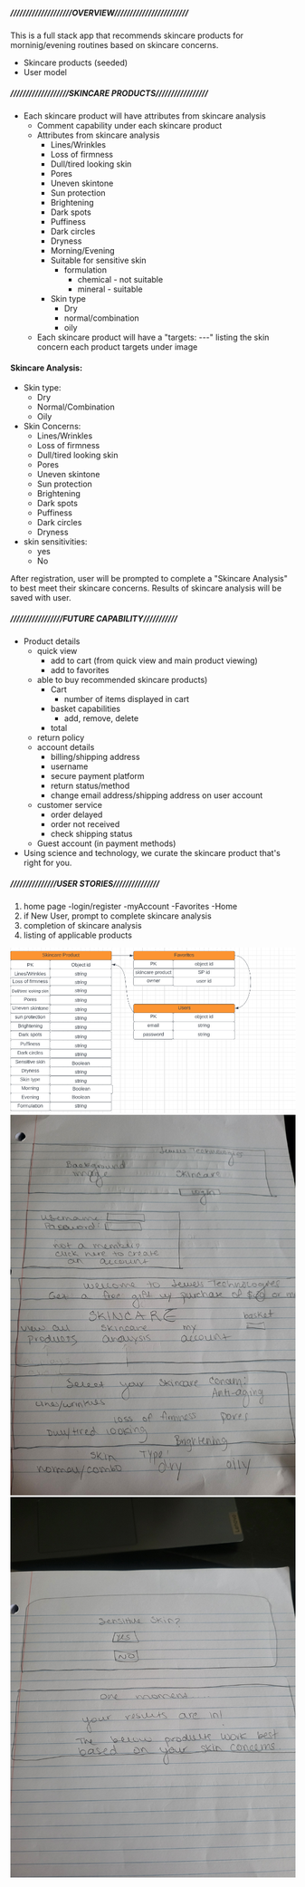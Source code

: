 ##### ////////////////////OVERVIEW////////////////////////

This is a full stack app that recommends skincare products for morninig/evening routines based on skincare concerns. 

* Skincare products (seeded)
* User model

##### ///////////////////SKINCARE PRODUCTS/////////////////
* Each skincare product will have attributes from skincare analysis
    * Comment capability under each skincare product
    * Attributes from skincare analysis
        * Lines/Wrinkles
        * Loss of firmness
        * Dull/tired looking skin
        * Pores
        * Uneven skintone
        * Sun protection
        * Brightening
        * Dark spots
        * Puffiness
        * Dark circles
        * Dryness
        * Morning/Evening 
        * Suitable for sensitive skin
            * formulation
                * chemical - not suitable
                * mineral - suitable
        * Skin type
            * Dry
            * normal/combination
            * oily
    * Each skincare product will have a "targets: ---" listing the skin concern each product targets under image
#### Skincare Analysis: 
* Skin type: 
    * Dry
    * Normal/Combination
    * Oily
* Skin Concerns:
    * Lines/Wrinkles
    * Loss of firmness
    * Dull/tired looking skin
    * Pores
    * Uneven skintone
    * Sun protection
    * Brightening
    * Dark spots
    * Puffiness
    * Dark circles
    * Dryness
* skin sensitivities: 
    * yes
    * No

After registration, user will be prompted to complete a "Skincare Analysis" to best meet their skincare concerns. Results of skincare analysis will be saved with user. 

##### /////////////////FUTURE CAPABILITY///////////
* Product details
    * quick view
         * add to cart (from quick view and main product viewing)
         * add to favorites
    * able to buy recommended skincare products)
        * Cart
            * number of items displayed in cart
        * basket capabilities
            * add, remove, delete
        * total
    * return policy
    * account details
        * billing/shipping address
        * username
        * secure payment platform
        * return status/method
        * change email address/shipping address on user account
    * customer service   
        * order delayed
        * order not received
        * check shipping status
    * Guest account (in payment methods)
* Using science and technology, we curate the skincare product that's right for you. 
##### ///////////////USER STORIES///////////////
1. home page
    -login/register
    -myAccount
    -Favorites
    -Home
2. if New User, prompt to complete skincare analysis
3. completion of skincare analysis
4. listing of applicable products


![ERD](planningimgs/ERD.png)
![Wireframe_1](planningimgs/Wireframe_1.jpg)
![Wireframe_2](planningimgs/Wireframe_2.jpg)
